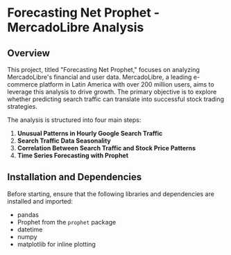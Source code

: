 # Forecasting Net Prophet - MercadoLibre Analysis

## Overview

This project, titled "Forecasting Net Prophet," focuses on analyzing MercadoLibre's financial and user data. MercadoLibre, a leading e-commerce platform in Latin America with over 200 million users, aims to leverage this analysis to drive growth. The primary objective is to explore whether predicting search traffic can translate into successful stock trading strategies.

The analysis is structured into four main steps:

1. **Unusual Patterns in Hourly Google Search Traffic**
2. **Search Traffic Data Seasonality**
3. **Correlation Between Search Traffic and Stock Price Patterns**
4. **Time Series Forecasting with Prophet**

## Installation and Dependencies

Before starting, ensure that the following libraries and dependencies are installed and imported:

- pandas
- Prophet from the `prophet` package
- datetime
- numpy
- matplotlib for inline plotting
